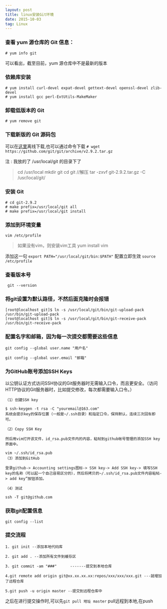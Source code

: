 ```yaml
---
layout: post
title: linux安装Git环境
date: 2015-10-03 
tag: Linux
---
```



### 查看 yum 源仓库的 Git 信息：

`# yum info git`

可以看出，截至目前，yum 源仓库中不是最新的版本

### 依赖库安装

```
# yum install curl-devel expat-devel gettext-devel openssl-devel zlib-devel
# yum install gcc perl-ExtUtils-MakeMaker
```

### 卸载低版本的 Git

`# yum remove git`

### 下载新版的 Git 源码包

可以在<a href="https://github.com/git/git/releases" target="_black">这里</a>离线下载,也可以通过命令下载
`# wget https://github.com/git/git/archive/v2.9.2.tar.gz`

注 : 我放的了 /usr/local/git 的目录下了
> cd /usr/local
> mkdir git
> cd git
>  //解压
tar -zxvf git-2.9.2.tar.gz -C /usr/local/git/

### 安装 Git

```
# cd git-2.9.2
# make prefix=/usr/local/git all
# make prefix=/usr/local/git install
```

### 添加到环境变量

`vim /etc/profile`
> 如果没有vim，则安装vim工具 yum install vim

添加这一句
`export PATH="/usr/local/git/bin:$PATH"`
配置立即生效
`source /etc/profile`

### 查看版本号

` git --version`

### 将git设置为默认路径，不然后面克隆时会报错

```
[root@localhost git]$ ln -s /usr/local/git/bin/git-upload-pack /usr/bin/git-upload-pack
[root@localhost git]$ ln -s /usr/local/git/bin/git-receive-pack /usr/bin/git-receive-pack
```

### 配置名字和邮箱，因为每一次提交都需要这些信息

```
git config --global user.name "用户名"

git config --global user.email "邮箱"
```

### 为GitHub账号添加SSH Keys

以公钥认证方式访问SSH协议的Git服务器时无需输入口令，而且更安全。（访问HTTP协议的Git服务器时，比如提交修改，每次都需要输入口令。）
```
（1）创建SSH key

$ ssh-keygen -t rsa -C "youremail@163.com"
系统会提示key的保存位置（一般是~/.ssh目录）和指定口令，保持默认，连续三次回车即可。

（2）Copy SSH Key

然后用vim打开该文件，id_rsa.pub文件内的内容，粘帖到github帐号管理的添加SSH key界面中。

vim ~/.ssh/id_rsa.pub
（3）添加到GitHub

登录github-> Accounting settings图标-> SSH key-> Add SSH key-> 填写SSH key的名称（可以起一个自己容易区分的），然后将拷贝的~/.ssh/id_rsa.pub文件内容粘帖-> add key”按钮添加。

（4）测试

ssh -T git@github.com

```

### 获取git配置信息

`git config --list`

### 提交流程

```
1. git init --添加本地代码库

2. git add . --添加所有文件到缓存区

3. git commit -am "###"      -------提交到本地仓库

4.git remote add origin git@xx.xx.xx.xx:repos/xxx/xxx/xxx.git ---就增加了远程仓库

5.git push -u origin master --提交到远程仓库中 
```
之后在进行提交操作时,可以先`git pull 地址 master` pull远程到本地,在push

